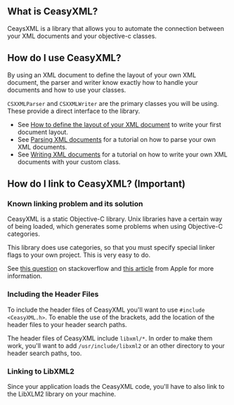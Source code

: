 ## What is CeasyXML?
CeaysXML is a library that allows you to automate the connection between your
XML documents and your objective-c classes.

## How do I use CeasyXML?
By using an XML document to define the layout of your own XML document, the
parser and writer know exactly how to handle your documents and how to 
use your classes.

`CSXXMLParser` and `CSXXMLWriter` are the primary classes you will be using.
These provide a direct interface to the library.

- See [How to define the layout of your XML document][1] to write your first
  document layout.
- See [Parsing XML documents][2] for a tutorial on how to parse your own XML
  documents.
- See [Writing XML documents][3] for a tutorial on how to write your own XML
  documents with your custom class.

## How do I link to CeasyXML? (Important)
### Known linking problem and its solution
CeasyXML is a static Objective-C library. Unix libraries have a certain way of
being loaded, which generates some problems when using Objective-C categories.

This library does use categories, so that you must specify special linker flags
to your own project. This is very easy to do.

See [this question][4] on stackoverflow and [this article][5] from Apple for
more information.

### Including the Header Files
To include the header files of CeasyXML you'll want to use `#include
<CeasyXML.h>`. To enable the use of the brackets, add the location of the header
files to your header search paths.

The header files of CeasyXML include `libxml/*`. In order to make them work,
you'll want to add `/usr/include/libxml2` or an other directory to your header
search paths, too.

### Linking to LibXML2
Since your application loads the CeasyXML code, you'll have to also link to the
LibXLM2 library on your machine.

   [1]: docs/How%20to%20define%20the%20layout%20of%20your%20XML%20document.html
   [2]: docs/Parsing%20XML%20documents.html
   [3]: docs/Writing%20XML%20documents.html
   [4]: http://www.stackoverflow.com/q/10416779/262660
   [5]: http://developer.apple.com/library/mac/#qa/qa2006/qa1490.html


